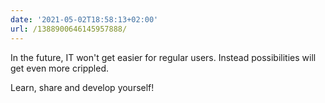 ```yaml
---
date: '2021-05-02T18:58:13+02:00'
url: /1388900646145957888/
---
```

In the future, IT won't get easier for regular users. Instead possibilities will get even more crippled.

Learn, share and develop yourself!
